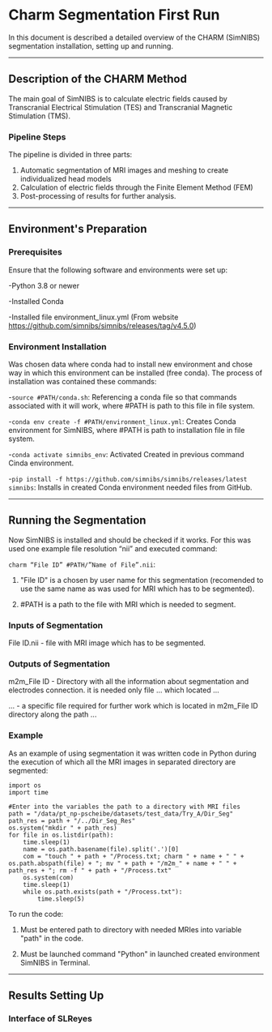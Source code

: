 # Charm Segmentation First Run

In this document is described a detailed overview of the CHARM (SimNIBS) segmentation installation, setting up and running.

---

## Description of the CHARM Method

The main goal of SimNIBS is to calculate electric fields caused by Transcranial Electrical Stimulation (TES) and Transcranial Magnetic Stimulation (TMS).

### Pipeline Steps

The pipeline is divided in three parts:

1. Automatic segmentation of MRI images and meshing to create individualized head models
2. Calculation of electric fields through the Finite Element Method (FEM)
3. Post-processing of results for further analysis.

---

## Environment's Preparation

### Prerequisites

Ensure that the following software and environments were set up:

-Python 3.8 or newer

-Installed Conda

-Installed file environment_linux.yml (From website https://github.com/simnibs/simnibs/releases/tag/v4.5.0)

### Environment Installation

Was chosen data where conda had to install new environment and chose way in which this environment can be installed (free conda). The process of installation was contained these commands: 

-`source #PATH/conda.sh`: Referencing a conda file so that commands associated with it will work, where #PATH is path to this file in file system.

-`conda env create -f #PATH/environment_linux.yml`: Creates Conda environment for SimNIBS, where #PATH is path to installation file in file system.

-`conda activate simnibs_env`: Activated Created in previous command Cinda environment.

-`pip install -f https://github.com/simnibs/simnibs/releases/latest simnibs`: Installs in created Conda environment needed files from GitHub.

---

## Running the Segmentation

Now SimNIBS is installed and should be checked if it works. For this was used one example file resolution “nii” and executed command: 

`charm “File ID” #PATH/”Name of File”.nii`: 

1. "File ID" is a chosen by user name for this segmentation (recomended to use the same name as was used for MRI which has to be segmented).

2. #PATH is a path to the file with MRI which is needed to segment.

### Inputs of Segmentation

File ID.nii - file with MRI image which has to be segmented.

### Outputs of Segmentation

m2m_File ID - Directory with all the information about segmentation and electrodes connection. it is needed only file ... which located ...

... - a specific file required for further work which is located in m2m_File ID directory along the path ...

### Example

As an example of using segmentation it was written code in Python during the execution of which all the MRI images in separated directory are segmented:

```shell
import os
import time

#Enter into the variables the path to a directory with MRI files
path = "/data/pt_np-pscheibe/datasets/test_data/Try_A/Dir_Seg"
path_res = path + "/../Dir_Seg_Res"
os.system("mkdir " + path_res)
for file in os.listdir(path):
    time.sleep(1)
    name = os.path.basename(file).split('.')[0]
    com = "touch " + path + "/Process.txt; charm " + name + " " + os.path.abspath(file) + "; mv " + path + "/m2m_" + name + " " + path_res + "; rm -f " + path + "/Process.txt"
    os.system(com)
    time.sleep(1)
    while os.path.exists(path + "/Process.txt"):
        time.sleep(5)
```

To run the code:

1. Must be entered path to directory with needed MRIes into variable "path" in the code.

2. Must be launched command "Python" in launched created environment SimNIBS in Terminal.

---

## Results Setting Up
### Interface of SLReyes
